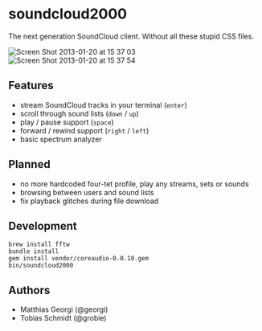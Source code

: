 # soundcloud2000

The next generation SoundCloud client. Without all these stupid CSS files.

![Screen Shot 2013-01-20 at 15 37 03](https://f.cloud.github.com/assets/3432/81282/06c44c7e-630f-11e2-9a91-85c9b917835c.png)
![Screen Shot 2013-01-20 at 15 37 54](https://f.cloud.github.com/assets/3432/81281/06b05df4-630f-11e2-8b55-7f3c18126831.png)

## Features

  * stream SoundCloud tracks in your terminal (`enter`)
  * scroll through sound lists (`down` / `up`)
  * play / pause support (`space`)
  * forward / rewind support (`right` / `left`)
  * basic spectrum analyzer

## Planned

  * no more hardcoded four-tet profile, play any streams, sets or sounds
  * browsing between users and sound lists
  * fix playback glitches during file download

## Development

    brew install fftw
    bundle install
    gem install vendor/coreaudio-0.0.10.gem
    bin/soundcloud2000

## Authors

  * Matthias Georgi (@georgi)
  * Tobias Schmidt (@grobie)
